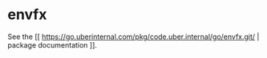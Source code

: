 envfx
=====

See the [[ https://go.uberinternal.com/pkg/code.uber.internal/go/envfx.git/ | package documentation ]].

